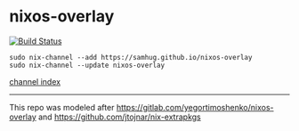 # nixos-overlay

[![Build Status](https://travis-ci.org/samhug/nixos-overlay.svg?branch=master)](https://travis-ci.org/samhug/nixos-overlay)


```shell
sudo nix-channel --add https://samhug.github.io/nixos-overlay
sudo nix-channel --update nixos-overlay
```

[channel index](https://samhug.github.io/nixos-overlay/)

---
This repo was modeled after https://gitlab.com/yegortimoshenko/nixos-overlay and https://github.com/jtojnar/nix-extrapkgs
